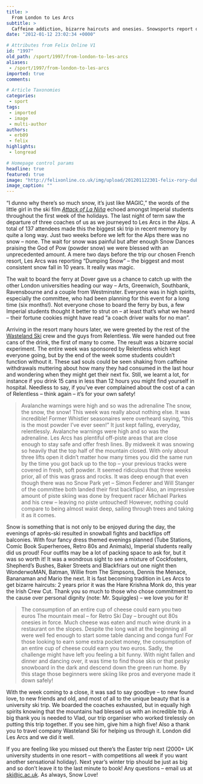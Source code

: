 ```yaml
---
title: >
  From London to Les Arcs
subtitle: >
  Caffeine addiction, bizarre haircuts and onesies. Snowsports report on their biggest ski trip in recent memory
date: "2012-01-12 23:02:34 +0000"

# Attributes from Felix Online V1
id: "1997"
old_path: /sport/1997/from-london-to-les-arcs
aliases:
 - /sport/1997/from-london-to-les-arcs
imported: true
comments:

# Article Taxonomies
categories:
 - sport
tags:
 - imported
 - image
 - multi-author
authors:
 - erb09
 - felix
highlights:
 - longread

# Homepage control params
headline: true
featured: true
image: "http://felixonline.co.uk/img/upload/201201122301-felix-rory-dub-sequence.jpg"
image_caption: ""
---
```


“I dunno why there’s so much snow, it’s just like MAGIC,” the words of the little girl in the ski film [_Attack of La Niña_](http://www.youtube.com/watch?v=KNI0ZKPA48A) echoed amongst Imperial students throughout the first week of the holidays. The last night of term saw the departure of three coaches of us as we journeyed to Les Arcs in the Alps. A total of 137 attendees made this the biggest ski trip in recent memory by quite a long way. Just two weeks before we left for the Alps there was no snow – none. The wait for snow was painful but after enough Snow Dances praising the God of Pow (powder snow) we were blessed with an unprecedented amount. A mere two days before the trip our chosen French resort, Les Arcs was reporting “Dumping Snow” – the biggest and most consistent snow fall in 10 years. It really was magic.

The wait to board the ferry at Dover gave us a chance to catch up with the other London universities heading our way – Arts, Greenwich, Southbank, Ravensbourne and a couple from Westminster. Everyone was in high spirits, especially the committee, who had been planning for this event for a long time (six months!). Not everyone chose to board the ferry by bus, a few Imperial students thought it better to strut on – at least that’s what we heard – their fortune cookies might have read “a coach driver waits for no man”.

Arriving in the resort many hours later, we were greeted by the rest of the [Wasteland Ski](http://www.wastelandski.com/) crew and the guys from Relentless. We were handed out free cans of the drink, the first of many to come. The result was a bizarre social experiment. The entire week was sponsored by Relentless which kept everyone going, but by the end of the week some students couldn’t function without it. These sad souls could be seen shaking from caffeine withdrawals muttering about how many they had consumed in the last hour and wondering when they might get their next fix. Still, we learnt a lot, for instance if you drink 15 cans in less than 12 hours you might find yourself in hospital. Needless to say, if you’ve ever complained about the cost of a can of Relentless – think again – it’s for your own safety!
> Avalanche warnings were high and so was the adrenaline
The snow, the snow, the snow! This week was really about nothing else. It was incredible! Former Whistler seasonaires were overheard saying, “this is the most powder I’ve ever seen!” It just kept falling, everyday, relentlessly. Avalanche warnings were high and so was the adrenaline. Les Arcs has plentiful off-piste areas that are close enough to stay safe and offer fresh lines. By midweek it was snowing so heavily that the top half of the mountain closed. With only about three lifts open it didn’t matter how many times you did the same run by the time you got back up to the top – your previous tracks were covered in fresh, soft powder. It seemed ridiculous that three weeks prior, all of this was grass and rocks. It was deep enough that even though there was no Snow Park yet – Simon Federer and Will Stanger of the committee both landed their first backflips! Also, an impressive amount of piste skiing was done by frequent racer Michael Parkes and his crew – leaving no piste untouched! However, nothing could compare to being almost waist deep, sailing through trees and taking it as it comes.

Snow is something that is not only to be enjoyed during the day, the evenings of après-ski resulted in snowball fights and backflips off balconies. With four fancy dress themed evenings planned (Tube Stations, Comic Book Superheroes, Retro 80s and Animals), Imperial students really did us proud! Four outfits may be a lot of packing space to ask for, but it was so worth it! It was a wondrous sight to see a mixture of Cockfosters, Shepherd’s Bushes, Baker Streets and Blackfriars out one night then WonderwoMAN, Batman, Willie from The Simpsons, Dennis the Menace, Bananaman and Mario the next. It is fast becoming tradition in Les Arcs to get bizarre haircuts: 2 years prior it was the Hare Krishna Monk do, this year the Irish Crew Cut. Thank you so much to those who chose commitment to the cause over personal dignity (note: Mr. Squiggles) – we love you for it!
> The consumption of an entire cup of cheese could earn you two euros
The mountain meal – for Retro Ski Day – brought out 80s onesies in force. Much cheese was eaten and much wine drunk in a restaurant on the slopes. Despite the long wait at the beginning all were well fed enough to start some table dancing and conga fun! For those looking to earn some extra pocket money, the consumption of an entire cup of cheese could earn you two euros. Sadly, the challenge might have left you feeling a bit funny. With night fallen and dinner and dancing over, it was time to find those skis or that pesky snowboard in the dark and descend down the green run home. By this stage those beginners were skiing like pros and everyone made it down safely!

With the week coming to a close, it was sad to say goodbye – to new found love, to new friends and old, and most of all to the unique beauty that is a university ski trip. We boarded the coaches exhausted, but in equally high spirits knowing that the mountains had blessed us with an incredible trip.
 A big thank you is needed to Vlad, our trip organiser who worked tirelessly on putting this trip together. If you see him, give him a high five! Also a thank you to travel company Wasteland Ski for helping us through it. London did Les Arcs and we did it well.

If you are feeling like you missed out there’s the Easter trip next (2000+ UK university students in one resort – with competitions all week if you want another sensational holiday). Next year’s winter trip should be just as big and so don’t leave it to the last minute to book! Any questions – email us at [ski@ic.ac.uk](mailto:ski@ic.ac.uk?subject=Ski%20Question). As always, Snow Love!
